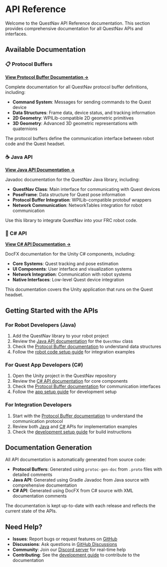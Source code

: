 # API Reference

Welcome to the QuestNav API Reference documentation. This section provides comprehensive documentation for all QuestNav APIs and interfaces.

## Available Documentation

### 📋 Protocol Buffers
**[View Protocol Buffer Documentation →](/api/proto/)**

Complete documentation for all QuestNav protocol buffer definitions, including:
- **Command System**: Messages for sending commands to the Quest device
- **Data Structures**: Frame data, device status, and tracking information  
- **2D Geometry**: WPILib-compatible 2D geometric primitives
- **3D Geometry**: Advanced 3D geometric representations with quaternions

The protocol buffers define the communication interface between robot code and the Quest headset.

### ☕ Java API
**[View Java API Documentation →](/api/java/)**

Javadoc documentation for the QuestNav Java library, including:
- **QuestNav Class**: Main interface for communicating with Quest devices
- **PoseFrame**: Data structure for Quest pose information
- **Protocol Buffer Integration**: WPILib-compatible protobuf wrappers
- **Network Communication**: NetworkTables integration for robot communication

Use this library to integrate QuestNav into your FRC robot code.

### 🔷 C# API  
**[View C# API Documentation →](/api/csharp/)**

DocFX documentation for the Unity C# components, including:
- **Core Systems**: Quest tracking and pose estimation
- **UI Components**: User interface and visualization systems
- **Network Integration**: Communication with robot systems
- **Native Interfaces**: Low-level Quest device integration

This documentation covers the Unity application that runs on the Quest headset.

## Getting Started with the APIs

### For Robot Developers (Java)
1. Add the QuestNav library to your robot project
2. Review the [Java API documentation](/api/java/) for the `QuestNav` class
3. Check the [Protocol Buffer documentation](/api/proto/) to understand data structures
4. Follow the [robot code setup guide](/docs/getting-started/robot-code) for integration examples

### For Quest App Developers (C#)
1. Open the Unity project in the QuestNav repository
2. Review the [C# API documentation](/api/csharp/) for core components
3. Check the [Protocol Buffer documentation](/api/proto/) for communication interfaces
4. Follow the [app setup guide](/docs/getting-started/app-setup) for development setup

### For Integration Developers
1. Start with the [Protocol Buffer documentation](/api/proto/) to understand the communication protocol
2. Review both [Java](/api/java/) and [C#](/api/csharp/) APIs for implementation examples
3. Check the [development setup guide](/docs/development/development-setup) for build instructions

## Documentation Generation

All API documentation is automatically generated from source code:
- **Protocol Buffers**: Generated using `protoc-gen-doc` from `.proto` files with detailed comments
- **Java API**: Generated using Gradle Javadoc from Java source with comprehensive documentation
- **C# API**: Generated using DocFX from C# source with XML documentation comments

The documentation is kept up-to-date with each release and reflects the current state of the APIs.

## Need Help?

- **Issues**: Report bugs or request features on [GitHub](https://github.com/QuestNav/QuestNav/issues)
- **Discussions**: Ask questions in [GitHub Discussions](https://github.com/QuestNav/QuestNav/discussions)  
- **Community**: Join our [Discord server](https://discord.gg/hD3FtR7YAZ) for real-time help
- **Contributing**: See the [development guide](/docs/development/contributing) to contribute to the documentation
